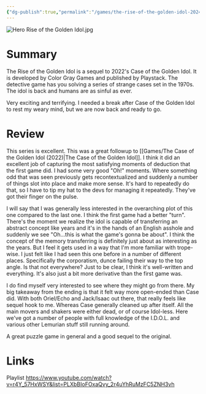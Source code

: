 ```yaml
---
{"dg-publish":true,"permalink":"/games/the-rise-of-the-golden-idol-2024/","tags":["games","LP"],"created":"2024-11-17","updated":"2025-10-02"}
---
```



![Hero Rise of the Golden Idol.jpg](/img/user/_sys/Attachments/Hero%20Rise%20of%20the%20Golden%20Idol.jpg)

# Summary

The Rise of the Golden Idol is a sequel to 2022's Case of the Golden Idol. It is developed by Color Gray Games and published by Playstack. The detective game has you solving a series of strange cases set in the 1970s. The idol is back and humans are as sinful as ever.

Very exciting and terrifying. I needed a break after Case of the Golden Idol to rest my weary mind, but we are now back and ready to go.

# Review

This series is excellent. This was a great followup to [[Games/The Case of the Golden Idol (2022)\|The Case of the Golden Idol]]. I think it did an excellent job of capturing the most satisfying moments of deduction that the first game did. I had some very good "Oh!" moments. Where something odd that was seen previously gets recontextualized and suddenly a number of things slot into place and make more sense. It's hard to repeatedly do that, so I have to tip my hat to the devs for managing it repeatedly. They've got their finger on the pulse.

I will say that I was generally less interested in the overarching plot of this one compared to the last one. I think the first game had a better "turn". There's the moment we realize the idol is capable of transferring an abstract concept like years and it's in the hands of an English asshole and suddenly we see "Oh...this is what the game's gonna be about". I think the concept of the memory transferring is definitely just about as interesting as the years. But I feel it gets used in a way that I'm more familiar with trope-wise. I just felt like I had seen this one before in a number of different places. Specifically the corporatism, dunce failing their way to the top angle. Is that not everywhere? Just to be clear, I think it's well-written and everything. It's also just a bit more derivative than the first game was.

I do find myself very interested to see where they might go from there. My big takeaway from the ending is that it felt way more open-ended than Case did. With both Oriel/Echo and Jack/Isaac out there, that really feels like sequel hook to me. Whereas Case generally cleaned up after itself. All the main movers and shakers were either dead, or of course Idol-less. Here we've got a number of people with full knowledge of the I.D.O.L. and various other Lemurian stuff still running around.

A great puzzle game in general and a good sequel to the original.

# Links

Playlist https://www.youtube.com/watch?v=r4Y_57HxWSY&list=PLXbBIoFOxaQvy_2r4uYhRuMzFC5ZNH3vh
